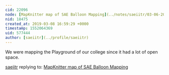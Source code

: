 ```yaml
---
cid: 22096
node: [MapKnitter map of SAE Balloon Mapping](../notes/saeiitr/03-06-2019/mapknitter-map-of-sae-balloon-mapping)
nid: 18475
created_at: 2019-03-08 16:59:29 +0000
timestamp: 1552064369
uid: 577444
author: [saeiitr](../profile/saeiitr)
---
```


 We were mapping the Playground of our college since it had a lot of open space.

[saeiitr](../profile/saeiitr) replying to: [MapKnitter map of SAE Balloon Mapping](../notes/saeiitr/03-06-2019/mapknitter-map-of-sae-balloon-mapping)

